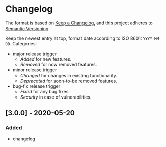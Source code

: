# Changelog
The format is based on [Keep a Changelog](https://keepachangelog.com/en/1.0.0/),
and this project adheres to [Semantic Versioning](https://semver.org/spec/v2.0.0.html).

Keep the newest entry at top, format date according to ISO 8601: `YYYY-MM-DD`.
Categories:
- major release trigger
   - _Added_ for new features.
   - _Removed_ for now removed features.
- minor release trigger
   - _Changed_ for changes in existing functionality.
   - _Deprecated_ for soon-to-be removed features.
- bug-fix release trigger
   - _Fixed_ for any bug fixes.
   - _Security_ in case of vulnerabilities.

## [3.0.0] - 2020-05-20
### Added
- changelog
